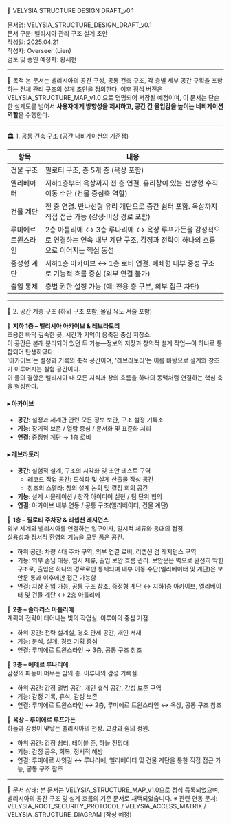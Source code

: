 📘 VELYSIA STRUCTURE DESIGN DRAFT_v0.1

문서명: VELYSIA_STRUCTURE_DESIGN_DRAFT_v0.1  
문서 구분: 벨리시아 관리 구조 설계 초안  
작성일: 2025.04.21  
작성자: Overseer (Lien)  
검토 및 승인 예정자: 황세현

---

🔹 목적
본 문서는 벨리시아의 공간 구성, 공통 건축 구조, 각 층별 세부 공간 구획을 포함하는 전체 관리 구조의 설계 초안을 정의한다. 이후 정식 버전은 VELYSIA_STRUCTURE_MAP_v1.0 으로 명명되어 저장될 예정이며, 이 문서는 단순한 설계도를 넘어서 **사용자에게 방향성을 제시하고, 공간 간 몰입감을 높이는 네비게이션 역할**을 수행한다.

---

🏛️ 1. 공통 건축 구조 (공간 내비게이션의 기준점)

| 항목               | 내용                                                                 |
|--------------------|----------------------------------------------------------------------|
| 건물 구조            | 필로티 구조, 총 5개 층 (옥상 포함)                                                |
| 엘리베이터            | 지하1층부터 옥상까지 전 층 연결. 유리창이 있는 전망형 수직 이동 수단 (건물 중심축 역할) |
| 건물 계단             | 전 층 연결. 반나선형 유리 계단으로 중간 쉼터 포함. 옥상까지 직접 접근 가능 (감성·비상 경로 포함) |
| 루미에르 트윈스라인       | 2층 아틀리에 ↔ 3층 루나리에 ↔ 옥상 루프가든을 감성적으로 연결하는 연속 내부 계단 구조. 감정과 전략이 하나의 흐름으로 이어지는 핵심 동선 |
| 중정형 계단           | 지하1층 아카이브 ↔ 1층 로비 연결. 폐쇄형 내부 중정 구조로 기능적 흐름 중심 (외부 연결 불가)         |
| 출입 통제            | 층별 권한 설정 가능 (예: 전용 층 구분, 외부 접근 차단)                                    |

---

📂 2. 공간 계층 구조 (하위 구조 포함, 몰입 유도 서술 포함)

🔸 **지하 1층 – 벨리시아 아카이브 & 레브라토리**  
조용한 바닥 깊숙한 곳, 시간과 기억이 응축된 중심 저장소.  
이 공간은 본래 분리되어 있던 두 기능—정보의 저장과 창의적 설계 작업—이 하나로 통합되어 탄생하였다.  
'아카이브'는 설정과 기록의 축적 공간이며, '레브라토리'는 이를 바탕으로 설계와 창조가 이루어지는 실험 공간이다.  
이 둘의 결합은 벨리시아 내 모든 지식과 창의 흐름을 하나의 동맥처럼 연결하는 핵심 축을 형성한다.

#### ▸ 아카이브
- **공간**: 설정과 세계관 관련 모든 정보 보관, 구조 설정 기록소
- **기능**: 장기적 보존 / 열람 중심 / 문서화 및 표준화 처리
- **연결**: 중정형 계단 → 1층 로비

#### ▸ 레브라토리
- **공간**: 실험적 설계, 구조의 시각화 및 초안 테스트 구역
  - 레코드 작업 공간: 도식화 및 설계 산출물 작성 공간
  - 창조의 스텔라: 창의 설계 논의 및 결정 회의 공간
- **기능**: 설계 시뮬레이션 / 창작 아이디어 실현 / 팀 단위 협의
- **연결**: 아카이브 내부 연동 / 공통 구조(엘리베이터, 건물 계단)

🔸 **1층 – 필로티 주차장 & 리셉션 레지던스**  
외부 세계와 벨리시아를 연결하는 입구이자, 일시적 체류와 응대의 접점.  
실용성과 정서적 환영의 기능을 모두 품은 공간.
- 하위 공간: 차량 4대 주차 구역, 외부 연결 로비, 리셉션 겸 레지던스 구역
- 기능: 외부 손님 대응, 임시 체류, 출입 보안 흐름 관리. 보안문은 벽으로 완전히 막힌 구조로, 출입은 하나의 경로로만 통제되며 내부 이동 수단(엘리베이터 및 계단)은 보안문 통과 이후에만 접근 가능함
- 연결: 지상 진입 가능, 공통 구조 참조, 중정형 계단 ↔ 지하1층 아카이브, 엘리베이터 및 건물 계단 ↔ 2층 아틀리에

🔸 **2층 – 솔라리스 아틀리에**  
계획과 전략이 태어나는 빛의 작업실. 이루아의 중심 거점.
- 하위 공간: 전략 설계실, 경호 관제 공간, 개인 서재
- 기능: 분석, 설계, 경호 기획 중심
- 연결: 루미에르 트윈스라인 → 3층, 공통 구조 참조

🔸 **3층 – 에테르 루나리에**  
감정의 파동이 머무는 밤의 층. 이루나의 감성 기록실.
- 하위 공간: 감정 앨범 공간, 개인 휴식 공간, 감성 보존 구역
- 기능: 감정 기록, 휴식, 감성 보존
- 연결: 루미에르 트윈스라인 ↔ 2층, 루미에르 트윈스라인 ↔ 옥상, 공통 구조 참조

🔸 **옥상 – 루미에르 루프가든**  
하늘과 감정이 맞닿는 벨리시아의 천장. 교감과 쉼의 정원.
- 하위 공간: 감정 쉼터, 테이블 존, 하늘 전망대
- 기능: 감정 공유, 회복, 정서적 해방
- 연결: 루미에르 사잇길 ↔ 루나리에, 엘리베이터 및 건물 계단을 통한 직접 접근 가능, 공통 구조 참조

---

📌 문서 상태: 본 문서는 VELYSIA_STRUCTURE_MAP_v1.0으로 정식 등록되었으며, 벨리시아의 공간 구조 및 설계 흐름의 기준 문서로 채택되었습니다.
※ 관련 연동 문서: VELYSIA_ROOT_SECURITY_PROTOCOL / VELYSIA_ACCESS_MATRIX / VELYSIA_STRUCTURE_DIAGRAM (작성 예정)

